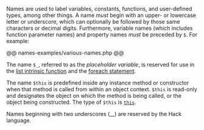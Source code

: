 Names are used to label variables, constants, functions, and user-defined types, among other things. A name *must* begin
with an upper- or lowercase letter or underscore, which can optionally be followed by those same characters or decimal digits.
Furthermore, variable names (which includes function parameter names) and property names *must* be preceded by `$`.  For example:

@@ names-examples/various-names.php @@

The name `$_`, referred to as the *placeholder variable*, is reserved for use in the
[list intrinsic function](../expressions-and-operators/list.md) and the [foreach statement](../statements/foreach.md).

The name `$this` is predefined inside any instance method or constructor when that method is called from within an object context.
`$this` is read-only and designates the object on which the method is being called, or the object being constructed. The type of
`$this` is [`this`](../types/this.md).

Names beginning with two underscores (__) are reserved by the Hack language.
